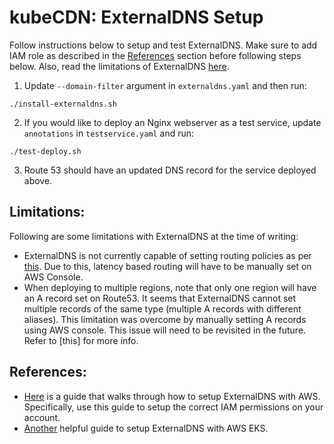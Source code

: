 # kubeCDN: ExternalDNS Setup

Follow instructions below to setup and test ExternalDNS. Make sure to add IAM role as described in the [References](#references) section before following steps below. Also, read the limitations of ExternalDNS [here](#limitations).

1. Update `--domain-filter` argument in `externaldns.yaml` and then run:
```
./install-externaldns.sh
```
2. If you would like to deploy an Nginx webserver as a test service, update `annotations` in `testservice.yaml` and run: 
```
./test-deploy.sh
```
3. Route 53 should have an updated DNS record for the service deployed above.

## Limitations:
Following are some limitations with ExternalDNS at the time of writing: 
* ExternalDNS is not currently capable of setting routing policies as per [this](https://github.com/kubernetes-incubator/external-dns/issues/571). Due to this, latency based routing will have to be manually set on AWS Console.
* When deploying to multiple regions, note that only one region will have an A record set on Route53. It seems that ExternalDNS cannot set multiple records of the same type (multiple A records with different aliases). This limitation was overcome by manually setting A records using AWS console. This issue will need to be revisited in the future. Refer to [this] for more info. 

## References:
* [Here](https://github.com/kubernetes-incubator/external-dns/blob/master/docs/tutorials/aws.md) is a guide that walks through how to setup ExternalDNS with AWS. Specifically, use this guide to setup the correct IAM permissions on your account. 
* [Another](https://www.phillipsj.net/posts/aws-eks-and-kubernetes-external-dns) helpful guide to setup ExternalDNS with AWS EKS. 
